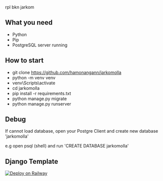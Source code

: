 rpl bkn jarkom

## What you need
- Python
- Pip
- PostgreSQL server running

## How to start
- git clone https://github.com/hamonangann/jarkomolla
- python -m venv venv
- venv\Scripts\activate
- cd jarkomolla
- pip install -r requirements.txt
- python manage.py migrate
- python manage.py runserver

## Debug

If cannot load database, open your Postgre Client and create new database 'jarkomolla'

e.g open psql (shell) and run 'CREATE DATABASE jarkomolla'

## Django Template

[![Deploy on Railway](https://railway.app/button.svg)](https://railway.app/new/template/GB6Eki?referralCode=U5zXSw)
